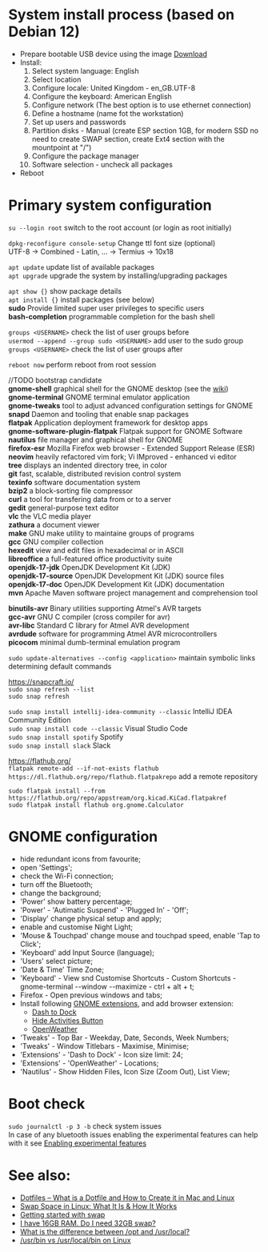 # System install process (based on Debian 12)  
- Prepare bootable USB device using the image [Download](https://cdimage.debian.org/debian-cd/current/amd64/iso-dvd/)  
- Install:
  1. Select system language: English
  2. Select location
  3. Configure locale: United Kingdom - en_GB.UTF-8
  4. Configure the keyboard: American English
  5. Configure network (The best option is to use ethernet connection)
  6. Define a hostname (name fot the workstation)
  7. Set up users and passwords
  8. Partition disks - Manual (create ESP section 1GB, for modern SSD no need to create SWAP section, create Ext4 section with the mountpoint at "/")
  9. Configure the package manager
  10. Software selection - uncheck all packages  
- Reboot

# Primary system configuration
`su --login root` switch to the root account (or login as root initially)  

`dpkg-reconfigure console-setup` Change ttl font size (optional)  
UTF-8 -> Combined - Latin, ... -> Termius -> 10x18  

`apt update` update list of available packages  
`apt upgrade` upgrade the system by installing/upgrading packages  

`apt show {}` show package details  
`apt install {}` install packages (see below)  
**sudo** Provide limited super user privileges to specific users  
**bash-completion** programmable completion for the bash shell  

`groups <USERNAME>` check the list of user groups before  
`usermod --append --group sudo <USERNAME>` add user to the sudo group  
`groups <USERNAME>` check the list of user groups after  

`reboot now` perform reboot from root session  

//TODO bootstrap candidate  
**gnome-shell** graphical shell for the GNOME desktop (see the [wiki](https://wiki.debian.org/ru/Gnome))  
**gnome-terminal** GNOME terminal emulator application  
**gnome-tweaks** tool to adjust advanced configuration settings for GNOME  
**snapd** Daemon and tooling that enable snap packages  
**flatpak** Application deployment framework for desktop apps  
**gnome-software-plugin-flatpak** Flatpak support for GNOME Software  
**nautilus** file manager and graphical shell for GNOME  
**firefox-esr** Mozilla Firefox web browser - Extended Support Release (ESR)  
**neovim** heavily refactored vim fork; Vi IMproved - enhanced vi editor  
**tree** displays an indented directory tree, in color  
**git** fast, scalable, distributed revision control system  
**texinfo** software documentation system  
**bzip2** a block-sorting file compressor  
**curl** a tool for transfering data from or to a server  
**gedit** general-purpose text editor  
**vlc** the VLC media player  
**zathura** a document viewer  
**make** GNU make utility to maintaine groups of programs  
**gcc** GNU compiler collection  
**hexedit** view and edit files in hexadecimal or in ASCII  
**libreoffice** a full-featured office productivity suite  
**openjdk-17-jdk** OpenJDK Development Kit (JDK)  
**openjdk-17-source** OpenJDK Development Kit (JDK) source files  
**openjdk-17-doc** OpenJDK Development Kit (JDK) documentation  
**mvn** Apache Maven software project management and comprehension tool  

**binutils-avr** Binary utilities supporting Atmel's AVR targets  
**gcc-avr** GNU C compiler (cross compiler for avr)  
**avr-libc** Standard C library for Atmel AVR development  
**avrdude** software for programming Atmel AVR microcontrollers  
**picocom** minimal dumb-terminal emulation program  

`sudo update-alternatives --config <application>` maintain symbolic links determining default commands  

https://snapcraft.io/  
`sudo snap refresh --list`  
`sudo snap refresh`  

`sudo snap install intellij-idea-community --classic` IntelliJ IDEA Community Edition  
`sudo snap install code --classic` Visual Studio Code  
`sudo snap install spotify` Spotify  
`sudo snap install slack` Slack  

https://flathub.org/  
`flatpak remote-add --if-not-exists flathub https://dl.flathub.org/repo/flathub.flatpakrepo` add a remote repository  

`sudo flatpak install --from https://flathub.org/repo/appstream/org.kicad.KiCad.flatpakref`  
`sudo flatpak install flathub org.gnome.Calculator`  

# GNOME configuration  
- hide redundant icons from favourite;  
- open 'Settings';  
- check the Wi-Fi connection;  
- turn off the Bluetooth;  
- change the background;
- 'Power' show battery percentage;
- 'Power' - 'Autimatic Suspend' - 'Plugged In' - 'Off';  
- 'Display' change physical setup and apply;  
- enable and customise Night Light;  
- 'Mouse & Touchpad' change mouse and touchpad speed, enable 'Tap to Click';  
- 'Keyboard' add Input Source (language);
- 'Users' select picture;
- 'Date & Time' Time Zone;
- 'Keyboard' - View snd Customise Shortcuts - Custom Shortcuts - gnome-terminal --window --maximize - ctrl + alt + t;  
- Firefox - Open previous windows and tabs;
- Install following [GNOME extensions](https://extensions.gnome.org/), and add browser extension:  
  - [Dash to Dock](https://extensions.gnome.org/extension/307/dash-to-dock/)  
  - [Hide Activities Button](https://extensions.gnome.org/extension/744/hide-activities-button/)  
  - [OpenWeather](https://extensions.gnome.org/extension/750/openweather/)  
- 'Tweaks' - Top Bar - Weekday, Date, Seconds, Week Numbers;
- 'Tweaks' - Window Titlebars - Maximise, Minimise;
- 'Extensions' - 'Dash to Dock' - Icon size limit: 24;
- 'Extensions' - 'OpenWeather' - Locations;
- 'Nautilus' - Show Hidden Files, Icon Size (Zoom Out), List View;

# Boot check  
`sudo journalctl -p 3 -b` check system issues  
In case of any bluetooth issues enabling the experimental features can help with it see [Enabling experimental features](https://wiki.archlinux.org/title/Bluetooth#Enabling_experimental_features)  

# See also:  
- [Dotfiles – What is a Dotfile and How to Create it in Mac and Linux](https://www.freecodecamp.org/news/dotfiles-what-is-a-dot-file-and-how-to-create-it-in-mac-and-linux/)  
- [Swap Space in Linux: What It Is & How It Works](https://phoenixnap.com/kb/swap-space)
- [Getting started with swap](https://docs.redhat.com/en/documentation/red_hat_enterprise_linux/8/html/managing_storage_devices/getting-started-with-swap_managing-storage-devices#overview-of-swap-space_getting-started-with-swap)
- [I have 16GB RAM. Do I need 32GB swap?](https://askubuntu.com/questions/49109/i-have-16gb-ram-do-i-need-32gb-swap)
- [What is the difference between /opt and /usr/local?](https://unix.stackexchange.com/questions/11544/what-is-the-difference-between-opt-and-usr-local)
- [/usr/bin vs /usr/local/bin on Linux](https://unix.stackexchange.com/questions/8656/usr-bin-vs-usr-local-bin-on-linux)

